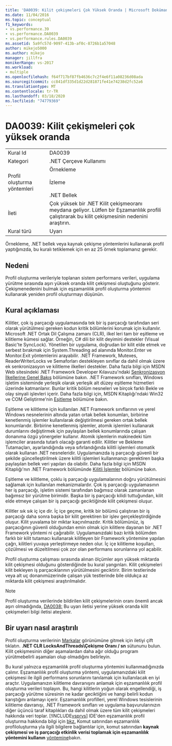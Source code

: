 ```yaml
---
title: 'DA0039: Kilit çekişmeleri Çok Yüksek Oranda | Microsoft Dokümanlar'
ms.date: 11/04/2016
ms.topic: conceptual
f1_keywords:
- vs.performance.39
- vs.performance.DA0039
- vs.performance.rules.DA0039
ms.assetid: 5a9fc57d-9097-413b-af0c-8726b1a57048
author: mikejo5000
ms.author: mikejo
manager: jillfra
monikerRange: vs-2017
ms.workload:
- multiple
ms.openlocfilehash: f64f717bf87fb4636c7c2f4e6f11a08236d08ada
ms.sourcegitcommit: cc841df335d1d22d281871fe41e74238d2fc52a6
ms.translationtype: MT
ms.contentlocale: tr-TR
ms.lasthandoff: 03/18/2020
ms.locfileid: "74779369"
---
```

# <a name="da0039-very-high-rate-of-lock-contentions"></a>DA0039: Kilit çekişmeleri çok yüksek oranda

|||
|-|-|
|Kural Id|DA0039|
|Kategori|.NET Çerçeve Kullanımı|
|Profil oluşturma yöntemleri|Örnekleme<br /><br /> İzleme<br /><br /> .NET Bellek|
|İleti|Çok yüksek bir .NET Kilit çekişmeoranı meydana geliyor. Lütfen bir Eşzamanlılık profili çalıştırarak bu kilit çekişmesinin nedenini araştırın.|
|Kural türü|Uyarı|

 Örnekleme, .NET bellek veya kaynak çekişme yöntemlerini kullanarak profil yaptığınızda, bu kuralı tetiklemek için en az 25 örnek toplamanız gerekir.

## <a name="cause"></a>Nedeni
 Profil oluşturma verileriyle toplanan sistem performans verileri, uygulama yürütme sırasında aşırı yüksek oranda kilit çekişmesi oluştuğunu gösterir. Çekişmenedenini bulmak için eşzamanlılık profil oluşturma yöntemini kullanarak yeniden profil oluşturmayı düşünün.

## <a name="rule-description"></a>Kural açıklaması
 Kilitler, çok iş parçacığı uygulamasında tek bir iş parçacığı tarafından seri olarak yürütülmesi gereken kodun kritik bölümlerini korumak için kullanılır. Microsoft .NET Ortak Dil Çalışma zamanı (CLR), ilkel leri tam bir eşitleme ve kilitleme kümesi sağlar. Örneğin, C# dili bir kilit deyimini destekler (Visual Basic'te SyncLock). Yönetilen bir uygulama, doğrudan bir kilit elde etmek ve serbest bırakmak için System.Threading ad alanında Monitor.Enter ve Monitor.Exit yöntemlerini arayabilir. .NET Framework, Mutexes, ReaderWriterLocks ve Semaforları destekleyen sınıflar da dahil olmak üzere ek senkronizasyon ve kilitleme ilkelleri destekler. Daha fazla bilgi için MSDN Web sitesindeki .NET Framework Developer Kılavuzu'ndaki [Senkronizasyon İlkellerine Genel Bakış](/dotnet/standard/threading/overview-of-synchronization-primitives) bölümüne bakın. .NET Framework sınıfları, Windows işletim sisteminde yerleşik olarak yerleşik alt düzey eşitleme hizmetleri üzerinde katmanlanır. Bunlar kritik bölüm nesneleri ve birçok farklı Bekle ve olay sinyali işlevleri içerir. Daha fazla bilgi için, MSDN Kitaplığı'ndaki Win32 ve COM Geliştirme'nin [Eşitleme](/windows/win32/sync/synchronization) bölümüne bakın.

 Eşitleme ve kilitleme için kullanılan .NET Framework sınıflarının ve yerel Windows nesnelerinin altında yatan ortak bellek konumları, birbirine kenetlenmiş işlemler kullanılarak değiştirilmesi gereken ortak bellek konumlarıdır. Birbirine kenetlenmiş işlemler, atomik işlemleri kullanarak durumlarını değiştirmek için paylaşılan bellek konumlarında çalışan donanıma özgü yönergeler kullanır. Atomik işlemlerin makinedeki tüm işlemciler arasında tutarlı olacağı garanti edilir. Kilitler ve Bekleme Tutamaçları, ayarlandığında veya sıfırlandığında kilitli işlemleri otomatik olarak kullanan .NET nesneleridir. Uygulamanızda iş parçacığı güvenli bir şekilde güncelleştirilmek üzere kilitli işlemleri kullanmanızı gerektiren başka paylaşılan bellek veri yapıları da olabilir. Daha fazla bilgi için MSDN Kitaplığı'nın .NET Framework bölümünde [Kilitli İşlemler](/dotnet/api/system.threading.interlocked) bölümüne bakın.

 Eşitleme ve kilitleme, çoklu iş parçacığı uygulamalarının doğru yürütülmesini sağlamak için kullanılan mekanizmalardır. Çok iş parçacığı uygulamasının her iş parçacığı, işletim sistemi tarafından bağımsız olarak zamanlanan bağımsız bir yürütme birimidir. Başka bir iş parçacığı kilidi tuttuğundan, kilit elde etmeye çalışan bir iş parçacığı geciktiğinde kilit çekişmesi oluşur.

 Kilitler sık sık iç içe dir. İç içe geçme, kritik bir bölümü çalıştıran bir iş parçacığı daha sonra başka bir kilit gerektiren bir işlev gerçekleştirdiğinde oluşur. Kilit yuvalama bir miktar kaçınılmazdır. Kritik bölümünüz, iş parçacığının güvenli olduğundan emin olmak için kilitlere dayanan bir .NET Framework yöntemi ni çağırabilir. Uygulamanızdaki bazı kritik bölümden farklı bir kilit tutamacı kullanarak kilitleyen bir Framework yöntemine yapılan çağrı, kilitleri yuvaya yerleştirmeye neden olur. İç içe kilitleme koşulları, çözülmesi ve düzeltilmesi çok zor olan performans sorunlarına yol açabilir.

 Profil oluşturma çalışması sırasında alınan ölçümler aşırı yüksek miktarda kilit çekişmesi olduğunu gösterdiğinde bu kural yangınları. Kilit çekişmeleri kilit bekleyen iş parçacıklarının yürütülmesini geciktirir. Birim testlerinde veya alt uç donanımüzerinde çalışan yük testlerinde bile oldukça az miktarda kilit çekişmesi araştırılmalıdır.

> [!NOTE]
> Profil oluşturma verilerinde bildirilen kilit çekişmelerinin oranı önemli ancak aşırı olmadığında, [DA0038:](../profiling/da0038-high-rate-of-lock-contentions.md) Bu uyarı iletisi yerine yüksek oranda kilit çekişmeleri bilgi iletisi ateşlenir.

## <a name="how-to-investigate-a-warning"></a>Bir uyarı nasıl araştırılı
 Profil oluşturma verilerinin [Markalar](../profiling/marks-view.md) görünümüne gitmek için iletiyi çift tıklatın.  **.NET CLR LocksAndThreads\Çekişme Oranı / sn** sütununu bulun. Kilit çekişmesinin diğer aşamalardan daha ağır olduğu program yürütmebelirli aşamaları olup olmadığını belirleyin.

 Bu kural yalnızca eşzamanlılık profil oluşturma yöntemini kullanmadığınızda çalınır. Eşzamanlılık profil oluşturma yöntemi, uygulamanızdaki kilit çekişmesi ile ilgili performans sorunlarını tanılamak için kullanılacak en iyi araçtır. Uygulamanızın kilitleme davranışını anlamak için eşzamanlılık profil oluşturma verileri toplayın. Bu, hangi kilitlerin yoğun olarak engellendiği, iş parçacığı yürütme süresinin ne kadar geciktiğini ve hangi belirli kodun karıştığını anlamayı içerir. Eşzamanlılık profilleri, yerel Windows tesislerinin kilitleme davranışı, .NET Framework sınıfları ve uygulama başvurularınızın diğer üçüncü taraf kitaplıkları da dahil olmak üzere tüm kilit çekişmeleri hakkında veri toplar. [!INCLUDE[vsprvs](../code-quality/includes/vsprvs_md.md)] IDE'den eşzamanlılık profil oluşturma hakkında bilgi için [bkz.](../profiling/collecting-thread-and-process-concurrency-data.md) Komut satırından eşzamanlılık profiloluşturma yla ilgili bilgilere bağlantılar için, komut satırından **kaynak çekişmesi ve iş parçacığı etkinlik verisi toplamak için eşzamanlılık yöntemini kullanın** [yöntemine](../profiling/using-profiling-methods-to-collect-performance-data-from-the-command-line.md)bakın.
